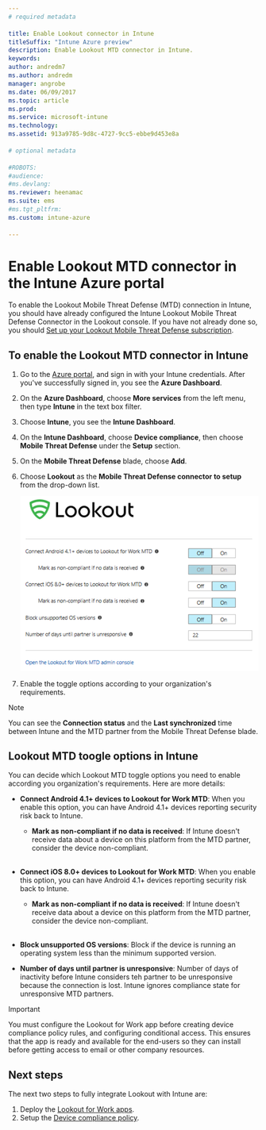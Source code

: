 ```yaml
---
# required metadata

title: Enable Lookout connector in Intune
titleSuffix: "Intune Azure preview"
description: Enable Lookout MTD connector in Intune.
keywords:
author: andredm7
ms.author: andredm
manager: angrobe
ms.date: 06/09/2017
ms.topic: article
ms.prod:
ms.service: microsoft-intune
ms.technology:
ms.assetid: 913a9785-9d8c-4727-9cc5-ebbe9d453e8a

# optional metadata

#ROBOTS:
#audience:
#ms.devlang:
ms.reviewer: heenamac
ms.suite: ems
#ms.tgt_pltfrm:
ms.custom: intune-azure

---
```


# Enable Lookout MTD connector in the Intune Azure portal

To enable the Lookout Mobile Threat Defense (MTD) connection in Intune, you should have already configured the Intune Lookout Mobile Threat Defense Connector in the Lookout console.  If you have not already done so, you should [Set up your Lookout Mobile Threat Defense subscription](lookout-mtd-subscription-setup.md).

## To enable the Lookout MTD connector in Intune 

1. Go to the [Azure portal](https://portal.azure.com), and sign in with your Intune credentials. After you've successfully signed in, you see the **Azure Dashboard**.

2. On the **Azure Dashboard**, choose **More services** from the left menu, then type **Intune** in the text box filter.

3. Choose **Intune**, you see the **Intune Dashboard**.

4. On the **Intune Dashboard**, choose **Device compliance**, then choose **Mobile Threat Defense** under the **Setup** section.

5. On the **Mobile Threat Defense** blade, choose **Add**.

6. Choose **Lookout** as the **Mobile Threat Defense connector to setup** from the drop-down list.

	![Lookout MTD setup in Intune Azure portal](./media/Intune-azure-lookout-1.png)

7. Enable the toggle options according to your organization's requirements.

> [!NOTE]
> You can see the **Connection status** and the **Last synchronized** time between Intune and the MTD partner from the Mobile Threat Defense blade.

## Lookout MTD toogle options in Intune

You can decide which Lookout MTD toggle options you need to enable according you organization's requirements. Here are more details:

- **Connect Android 4.1+ devices to Lookout for Work MTD**: When you enable this option, you can have Android 4.1+ devices reporting security risk back to Intune.
	- **Mark as non-compliant if no data is received**: If Intune doesn't receive data about a device on this platform from the MTD partner, consider the device non-compliant.
<br></br>
- **Connect iOS 8.0+ devices to Lookout for Work MTD**: When you enable this option, you can have Android 4.1+ devices reporting security risk back to Intune.
	- **Mark as non-compliant if no data is received**: If Intune doesn't receive data about a device on this platform from the MTD partner, consider the device non-compliant.
<br></br>
- **Block unsupported OS versions**: Block if the device is running an operating system less than the minimum supported version.

- **Number of days until partner is unresponsive**: Number of days of inactivity before Intune considers teh partner to be unresponsive because the connection is lost. Intune ignores compliance state for unresponsive MTD partners.

> [!IMPORTANT]
> You must configure the Lookout for Work app before creating device compliance policy rules, and configuring conditional access. This ensures that the app is ready and available for the end-users so they can install before getting access to email or other company resources.

## Next steps

The next two steps to fully integrate Lookout with Intune are:

1. Deploy the [Lookout for Work apps](lookout-for-work-app-configure-deploy.md).
2. Setup the [Device compliance policy](clookout-device-compliance-policy-create.md).
